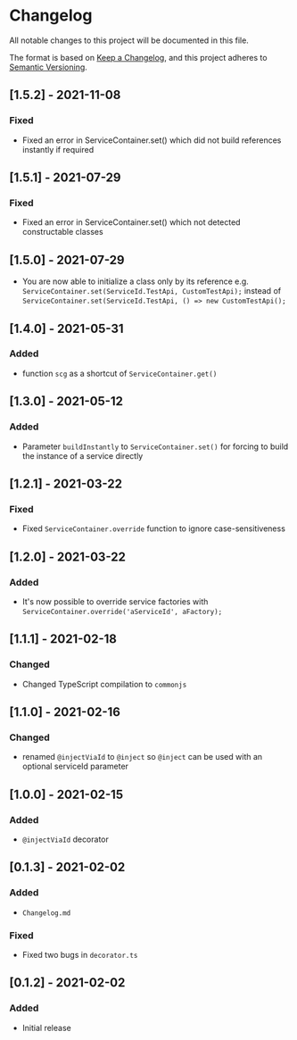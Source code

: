 # Changelog

All notable changes to this project will be documented in this file.

The format is based on [Keep a Changelog](https://keepachangelog.com/en/1.0.0/), and this project adheres
to [Semantic Versioning](https://semver.org/spec/v2.0.0.html).

## [1.5.2] - 2021-11-08

### Fixed

* Fixed an error in ServiceContainer.set() which did not build references instantly if required

## [1.5.1] - 2021-07-29

### Fixed

* Fixed an error in ServiceContainer.set() which not detected constructable classes

## [1.5.0] - 2021-07-29

* You are now able to initialize a class only by its reference
  e.g. `ServiceContainer.set(ServiceId.TestApi, CustomTestApi);` instead
  of `ServiceContainer.set(ServiceId.TestApi, () => new CustomTestApi();`

## [1.4.0] - 2021-05-31

### Added

* function `scg` as a shortcut of `ServiceContainer.get()`

## [1.3.0] - 2021-05-12

### Added

* Parameter `buildInstantly` to `ServiceContainer.set()` for forcing to build the instance of a service directly

## [1.2.1] - 2021-03-22

### Fixed

* Fixed `ServiceContainer.override` function to ignore case-sensitiveness

## [1.2.0] - 2021-03-22

### Added

* It's now possible to override service factories with `ServiceContainer.override('aServiceId', aFactory);`

## [1.1.1] - 2021-02-18

### Changed

* Changed TypeScript compilation to `commonjs`

## [1.1.0] - 2021-02-16

### Changed

* renamed `@injectViaId` to `@inject` so `@inject` can be used with an optional serviceId parameter

## [1.0.0] - 2021-02-15

### Added

* `@injectViaId` decorator

## [0.1.3] - 2021-02-02

### Added

* `Changelog.md`

### Fixed

* Fixed two bugs in `decorator.ts`

## [0.1.2] - 2021-02-02

### Added

* Initial release
